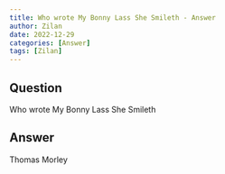 ```yaml
---
title: Who wrote My Bonny Lass She Smileth - Answer
author: Zilan
date: 2022-12-29
categories: [Answer]
tags: [Zilan]
---
```


## Question

Who wrote My Bonny Lass She Smileth



## Answer

Thomas Morley